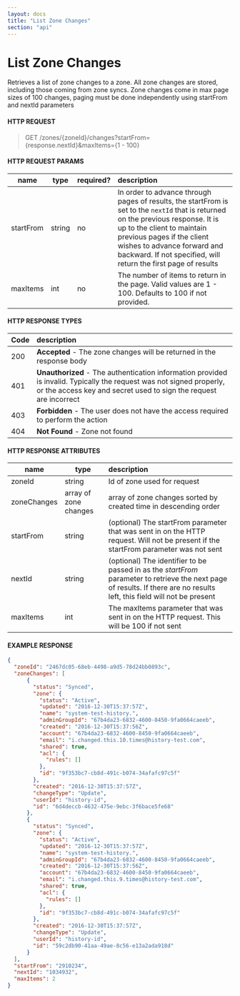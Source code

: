 ```yaml
---
layout: docs
title: "List Zone Changes"
section: "api"
---
```


# List Zone Changes

Retrieves a list of zone changes to a zone. All zone changes are stored, including those coming from zone syncs. Zone changes come in max page sizes of 100 changes, paging must be done independently using startFrom and nextId parameters

#### HTTP REQUEST

> GET /zones/{zoneId}/changes?startFrom={response.nextId}&maxItems={1 - 100}

#### HTTP REQUEST PARAMS

name          | type          | required?   | description |
 ------------ | ------------- | ----------- | :---------- |
startFrom     | string        | no          | In order to advance through pages of results, the startFrom is set to the `nextId` that is returned on the previous response.  It is up to the client to maintain previous pages if the client wishes to advance forward and backward.   If not specified, will return the first page of results |
maxItems      | int           | no          | The number of items to return in the page.  Valid values are 1 - 100. Defaults to 100 if not provided. |

#### HTTP RESPONSE TYPES

Code          | description |
 ------------ | :---------- |
200           | **Accepted** - The zone changes will be returned in the response body|
401           | **Unauthorized** - The authentication information provided is invalid.  Typically the request was not signed properly, or the access key and secret used to sign the request are incorrect |
403           | **Forbidden** - The user does not have the access required to perform the action |
404           | **Not Found** - Zone not found |

#### HTTP RESPONSE ATTRIBUTES

name          | type          | description |
 ------------ | ------------- | :---------- |
zoneId        | string        | Id of zone used for request |
zoneChanges   | array of zone changes | array of zone changes sorted by created time in descending order |
startFrom     | string        | (optional) The startFrom parameter that was sent in on the HTTP request.  Will not be present if the startFrom parameter was not sent |
nextId        | string        | (optional) The identifier to be passed in as the *startFrom* parameter to retrieve the next page of results.  If there are no results left, this field will not be present |
maxItems      | int           | The maxItems parameter that was sent in on the HTTP request.  This will be 100 if not sent |

#### EXAMPLE RESPONSE

```json
{
  "zoneId": "2467dc05-68eb-4498-a9d5-78d24bb0893c",
  "zoneChanges": [
      {
        "status": "Synced",
        "zone": {
          "status": "Active",
          "updated": "2016-12-30T15:37:57Z",
          "name": "system-test-history.",
          "adminGroupId": "67b4da23-6832-4600-8450-9fa0664caeeb",
          "created": "2016-12-30T15:37:56Z",
          "account": "67b4da23-6832-4600-8450-9fa0664caeeb",
          "email": "i.changed.this.10.times@history-test.com",
          "shared": true,
          "acl": {
            "rules": []
          },
          "id": "9f353bc7-cb8d-491c-b074-34afafc97c5f"
        },
        "created": "2016-12-30T15:37:57Z",
        "changeType": "Update",
        "userId": "history-id",
        "id": "6d4deccb-4632-475e-9ebc-3f6bace5fe68"
      },
      {
        "status": "Synced",
        "zone": {
          "status": "Active",
          "updated": "2016-12-30T15:37:57Z",
          "name": "system-test-history.",
          "adminGroupId": "67b4da23-6832-4600-8450-9fa0664caeeb",
          "created": "2016-12-30T15:37:56Z",
          "account": "67b4da23-6832-4600-8450-9fa0664caeeb",
          "email": "i.changed.this.9.times@history-test.com",
          "shared": true,
          "acl": {
            "rules": []
          },
          "id": "9f353bc7-cb8d-491c-b074-34afafc97c5f"
        },
        "created": "2016-12-30T15:37:57Z",
        "changeType": "Update",
        "userId": "history-id",
        "id": "59c2db90-41aa-49ae-8c56-e13a2ada918d"
      }
  ],
  "startFrom": "2910234",
  "nextId": "1034932",
  "maxItems": 2
}
```
